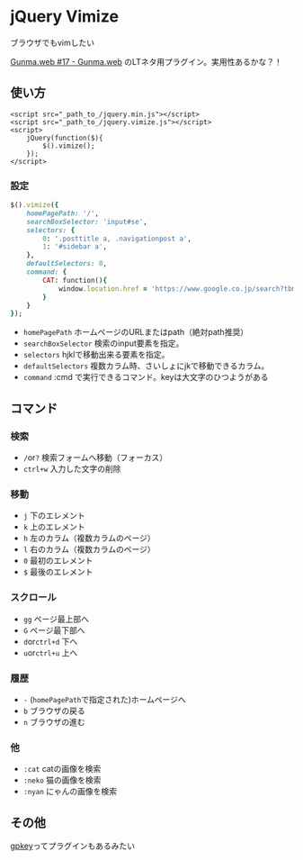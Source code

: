 # jQuery Vimize
ブラウザでもvimしたい

[Gunma.web #17 - Gunma.web](http://gunmaweb.doorkeeper.jp/events/14049) のLTネタ用プラグイン。実用性あるかな？！


## 使い方

```
<script src="_path_to_/jquery.min.js"></script>
<script src="_path_to_/jquery.vimize.js"></script>
<script>
    jQuery(function($){
        $().vimize();
    });
</script>
```

### 設定

```rb
$().vimize({
    homePagePath: '/',
    searchBoxSelector: 'input#se',
    selectors: {
        0: '.posttitle a, .navigationpost a',
        1: '#sidebar a',
    },
    defaultSelectors: 0,
    command: {
        CAT: function(){
            window.location.href = 'https://www.google.co.jp/search?tbm=isch&q=cat';
        }
    }
});
```

- `homePagePath` ホームページのURLまたはpath（絶対path推奨）
- `searchBoxSelector` 検索のinput要素を指定。
- `selectors` hjklで移動出来る要素を指定。
- `defaultSelectors` 複数カラム時、さいしょにjkで移動できるカラム。
- `command` :cmd で実行できるコマンド。keyは大文字のひつようがある

## コマンド

### 検索
- `/`or`?` 検索フォームへ移動（フォーカス）
- `ctrl+w` 入力した文字の削除

### 移動
- `j` 下のエレメント
- `k` 上のエレメント
- `h` 左のカラム（複数カラムのページ）
- `l` 右のカラム（複数カラムのページ）
- `0` 最初のエレメント
- `$` 最後のエレメント

### スクロール
- `gg` ページ最上部へ
- `G` ページ最下部へ
- `d`or`ctrl+d` 下へ
- `u`or`ctrl+u` 上へ

### 履歴
- `-` (`homePagePath`で指定された)ホームページへ
- `b` ブラウザの戻る
- `n` ブラウザの進む

### 他
- `:cat` catの画像を検索
- `:neko` 猫の画像を検索
- `:nyan` にゃんの画像を検索


## その他

[gpkey](http://ginpen.com/jquery/gpkey/)ってプラグインもあるみたい